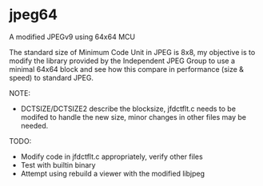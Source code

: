 jpeg64
======

A modified JPEGv9 using 64x64 MCU

The standard size of Minimum Code Unit in JPEG is 8x8, my objective is to modify the 
library provided by the Independent JPEG Group to use a minimal 64x64 block and see 
how this compare in performance (size & speed) to standard JPEG.

NOTE:

* DCTSIZE/DCTSIZE2 describe the blocksize, jfdctflt.c needs to be modifed to handle the new size, minor changes in other files  may be needed.

TODO:

* Modify code in jfdctflt.c appropriately, verify other files
* Test with builtin binary
* Attempt using rebuild a viewer with the modified libjpeg
